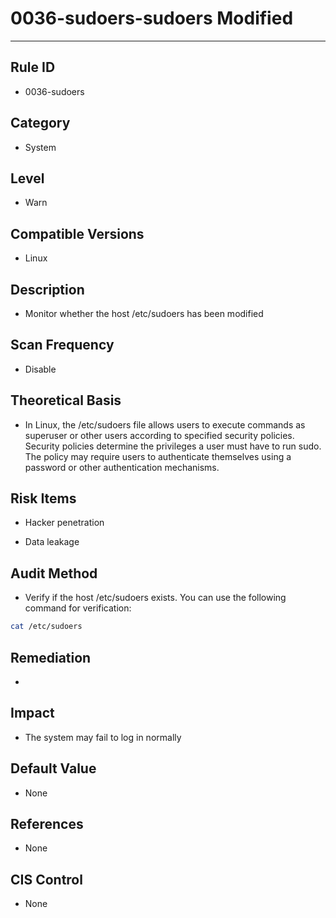 # 0036-sudoers-sudoers Modified
---

## Rule ID

- 0036-sudoers


## Category

- System


## Level

- Warn


## Compatible Versions


- Linux




## Description


- Monitor whether the host /etc/sudoers has been modified



## Scan Frequency
- Disable

## Theoretical Basis


- In Linux, the /etc/sudoers file allows users to execute commands as superuser or other users according to specified security policies. Security policies determine the privileges a user must have to run sudo. The policy may require users to authenticate themselves using a password or other authentication mechanisms.



## Risk Items


- Hacker penetration

- Data leakage



## Audit Method
- Verify if the host /etc/sudoers exists. You can use the following command for verification:

```bash
cat /etc/sudoers
```



## Remediation
- 


## Impact


- The system may fail to log in normally




## Default Value


- None




## References


- None



## CIS Control


- None